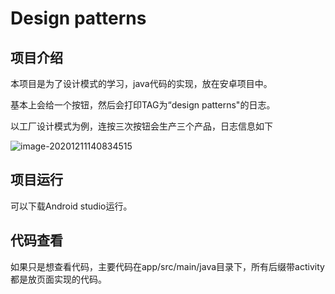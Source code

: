 # Design patterns

## 项目介绍

本项目是为了设计模式的学习，java代码的实现，放在安卓项目中。

基本上会给一个按钮，然后会打印TAG为“design patterns"的日志。

以工厂设计模式为例，连按三次按钮会生产三个产品，日志信息如下

![image-20201211140834515](https://github.com/libo1223/Design-Patterns/blob/main/C0C45577-2951-4D24-B88E-B100505AD09F.png)



## 项目运行

可以下载Android studio运行。



## 代码查看

如果只是想查看代码，主要代码在app/src/main/java目录下，所有后缀带activity都是放页面实现的代码。
